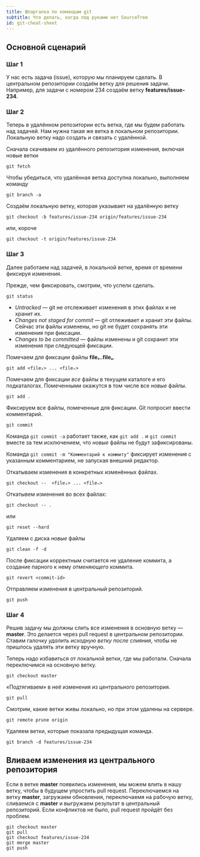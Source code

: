 ```yaml
---
title: Шпаргалка по командам git
subtitle: Что делать, когда под руками нет SourceTree
id: git-cheat-sheet
---
```


## Основной сценарий

### Шаг 1

У нас есть задача (issue), которую мы планируем сделать. В центральном репозитории создаём ветку для решения задачи. Например, для задачи с номером 234 создаём ветку **features/issue-234**.

### Шаг 2

Теперь в удалённом репозитории есть ветка, где мы будем работать над задачей. Нам нужна такая же ветка в локальном репозитории. Локальную ветку надо создать и связать с удалённой.

Сначала скачиваем из удалённого репозитория изменения, включая новые ветки

```
git fetch
```

Чтобы убедиться, что удалённая ветка доступна локально, выполняем команду

```
git branch -a
```

Создаём локальную ветку, которая указывает на удалённую ветку

```
git checkout -b features/issue-234 origin/features/issue-234
```

или, короче

```
git checkout -t origin/features/issue-234
```

### Шаг 3

Далее работаем над задачей, в локальной ветке, время от времени фиксируя изменения.

Прежде, чем фиксировать, смотрим, что успели сделать.

```
git status
```

* *Untracked* — git не отслеживает изменения в этих файлах и не хранит их.
* *Changes not staged for commit* — git отлеживает и хранит эти файлы. Сейчас эти файлы изменены,
  но git не будет сохранять эти изменения при фиксации.
* *Changes to be committed* — файлы изменены и git сохранит эти изменения при следующей фиксации.

Помечаем для фиксации файлы **file₁..fileₙ**.

```
git add <file₁> ... <fileₙ>
```

Помечаем для фиксации *все* файлы в текущем каталоге и его подкаталогах. Помеченными окажутся в том числе все *новые* файлы.

```
git add .
```

Фиксируем все файлы, помеченные для фиксации. Git попросит ввести комментарий.

```
git commit
```

Команда `git commit -a` работает также, как `git add .` и `git commit` вместе за тем исключением, что *новые* файлы не будут зафиксированы.

Команда `git commit -m "Комментарий к коммиту"` фиксирует изменения с указанным комментарием, не запуская внешний редактор.

Откатываем изменения в конкретных изменённых файлах.

```
git checkout --  <file₁> ... <fileₙ>
```

Откатывем изменения во всех файлах:

```
git checkout -- .
```
или
```
git reset --hard
```

Удаляем с диска *новые* файлы

```
git clean -f -d
```

После фиксации корректным считается не удаление коммита, а создание парного к нему *отменяющего* коммита.

```
git revert <commit-id>
```

Отправляем изменения в центральный репозиторий.

```
git push
```

### Шаг 4

Решив задачу мы должны слить все изменения в основную ветку — **master**. Это делается через pull request в центральном репозитории. Ставим галочку *удалить исходную ветку после слияния*, чтобы не пришлось удалять эти ветку вручную.

Теперь надо избавиться от локальной ветки, где мы работали. Сначала переключимся на основную ветку.

```
git checkout master
```

«Подтягиваем» в неё изменения из центрального репозитория.

```
git pull
```

Смотрим, какие ветки живы локально, но при этом удалены на сервере.

```
git remote prune origin
```

Удаляем ветки, которые показала предыдущая команда.

```
git branch -d features/issue-234
```

## Вливаем изменения из центрального репозитория

Если в ветке **master** появились изменения, мы можем влить в нашу ветку, чтобы в будущем упростить pull request. Переключаемся на ветку **master**, загружаем обновления, переключаемя на рабочую ветку, сливаемся с **master** и выгружаем результат в центральный репозиторий. Если конфликтов не было, pull request пройдёт без проблем.

```
git checkout master
git pull
git checkout features/issue-234
git merge master
git push
```